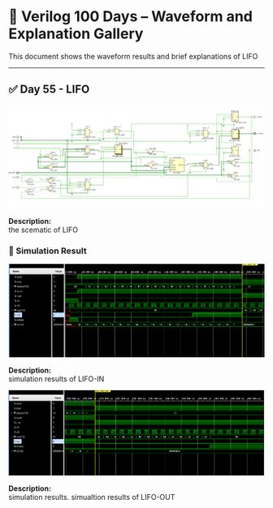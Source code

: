 

# 📘 Verilog 100 Days – Waveform and Explanation Gallery

This document shows the waveform results and brief explanations of  LIFO

---

## ✅ Day 55 - LIFO
 

![dedocder](./images/lifo_schematic.png)

**Description:**  
  the scematic of  LIFO 

 
### 🔬 Simulation Result

![Simulation Waveform](./images/lifoin_sim.png)

**Description:**  
simulation results of LIFO-IN
 


![decoder display message](./images/lifoout_sim.png)

**Description:**  
simulation results.
simualtion results of  LIFO-OUT

  
